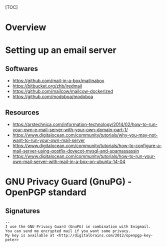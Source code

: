 [TOC]

# Overview


# Setting up an email server

## Softwares

- https://github.com/mail-in-a-box/mailinabox
- https://bitbucket.org/zhb/iredmail
- https://github.com/mailcow/mailcow-dockerized
- https://github.com/modoboa/modoboa

## Resources

- https://arstechnica.com/information-technology/2014/02/how-to-run-your-own-e-mail-server-with-your-own-domain-part-1/
- https://www.digitalocean.com/community/tutorials/why-you-may-not-want-to-run-your-own-mail-server
- https://www.digitalocean.com/community/tutorials/how-to-configure-a-mail-server-using-postfix-dovecot-mysql-and-spamassassin
- https://www.digitalocean.com/community/tutorials/how-to-run-your-own-mail-server-with-mail-in-a-box-on-ubuntu-14-04


# GNU Privacy Guard (GnuPG) - OpenPGP standard

## Signatures

```
--
I use the GNU Privacy Guard (GnuPG) in combination with Enigmail.
You can send me encrypted mail if you want some privacy.
My key is available at <http://digitalbrains.com/2012/openpgp-key-peter>
```
